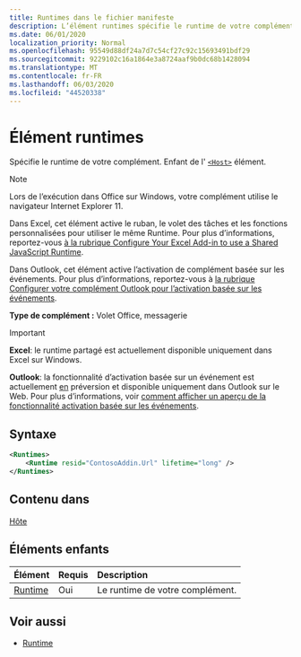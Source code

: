 ```yaml
---
title: Runtimes dans le fichier manifeste
description: L’élément runtimes spécifie le runtime de votre complément.
ms.date: 06/01/2020
localization_priority: Normal
ms.openlocfilehash: 95549d88df24a7d7c54cf27c92c15693491bdf29
ms.sourcegitcommit: 9229102c16a1864e3a8724aaf9b0dc68b1428094
ms.translationtype: MT
ms.contentlocale: fr-FR
ms.lasthandoff: 06/03/2020
ms.locfileid: "44520338"
---
```

# <a name="runtimes-element"></a>Élément runtimes

Spécifie le runtime de votre complément. Enfant de l' [`<Host>`](host.md) élément.

> [!NOTE]
> Lors de l’exécution dans Office sur Windows, votre complément utilise le navigateur Internet Explorer 11.

Dans Excel, cet élément active le ruban, le volet des tâches et les fonctions personnalisées pour utiliser le même Runtime. Pour plus d’informations, reportez-vous [à la rubrique Configure Your Excel Add-in to use a Shared JavaScript Runtime](../../excel/configure-your-add-in-to-use-a-shared-runtime.md).

Dans Outlook, cet élément active l’activation de complément basée sur les événements. Pour plus d’informations, reportez-vous à [la rubrique Configurer votre complément Outlook pour l’activation basée sur les événements](../../outlook/autolaunch.md).

**Type de complément :** Volet Office, messagerie

> [!IMPORTANT]
> **Excel**: le runtime partagé est actuellement disponible uniquement dans Excel sur Windows.
>
> **Outlook**: la fonctionnalité d’activation basée sur un événement est actuellement [en](../../reference/objectmodel/preview-requirement-set/outlook-requirement-set-preview.md) préversion et disponible uniquement dans Outlook sur le Web. Pour plus d’informations, voir [comment afficher un aperçu de la fonctionnalité activation basée sur les événements](../../outlook/autolaunch.md#how-to-preview-the-event-based-activation-feature).

## <a name="syntax"></a>Syntaxe

```XML
<Runtimes>
    <Runtime resid="ContosoAddin.Url" lifetime="long" />
</Runtimes>
```

## <a name="contained-in"></a>Contenu dans

[Hôte](host.md)

## <a name="child-elements"></a>Éléments enfants

|  Élément |  Requis  |  Description  |
|:-----|:-----|:-----|
| [Runtime](runtime.md) | Oui |  Le runtime de votre complément. |

## <a name="see-also"></a>Voir aussi

- [Runtime](runtime.md)
